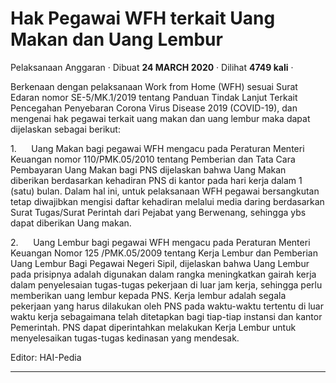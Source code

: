 Hak Pegawai WFH terkait Uang Makan dan Uang Lembur
==================================================

Pelaksanaan Anggaran · Dibuat **24 MARCH 2020** · Dilihat **4749 kali** ·

Berkenaan dengan pelaksanaan Work from Home (WFH) sesuai Surat Edaran nomor SE-5/MK.1/2019 tentang Panduan Tindak Lanjut Terkait Pencegahan Penyebaran Corona Virus Disease 2019 (COVID-19), dan mengenai hak pegawai terkait uang makan dan uang lembur maka dapat dijelaskan sebagai berikut:

1.      Uang Makan bagi pegawai WFH mengacu pada Peraturan Menteri Keuangan nomor 110/PMK.05/2010 tentang Pemberian dan Tata Cara Pembayaran Uang Makan bagi PNS dijelaskan bahwa Uang Makan diberikan berdasarkan kehadiran PNS di kantor pada hari kerja dalam 1 (satu) bulan. Dalam hal ini, untuk pelaksanaan WFH pegawai bersangkutan tetap diwajibkan mengisi daftar kehadiran melalui media daring berdasarkan Surat Tugas/Surat Perintah dari Pejabat yang Berwenang, sehingga ybs dapat diberikan Uang makan.

2.      Uang Lembur bagi pegawai WFH mengacu pada Peraturan Menteri Keuangan Nomor 125 /PMK.05/2009 tentang Kerja Lembur dan Pemberian Uang Lembur Bagi Pegawai Negeri Sipil, dijelaskan bahwa Uang Lembur pada prisipnya adalah digunakan dalam rangka meningkatkan gairah kerja dalam penyelesaian tugas-tugas pekerjaan di luar jam kerja, sehingga perlu memberikan uang lembur kepada PNS. Kerja lembur adalah segala pekerjaan yang harus dilakukan oleh PNS pada waktu-waktu tertentu di luar waktu kerja sebagaimana telah ditetapkan bagi tiap-tiap instansi dan kantor Pemerintah. PNS dapat diperintahkan melakukan Kerja Lembur untuk menyelesaikan tugas-tugas kedinasan yang mendesak. 

  

Editor: HAI-Pedia  

  
  
  

* * *